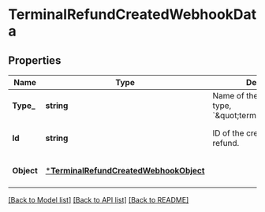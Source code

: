 # TerminalRefundCreatedWebhookData

## Properties
Name | Type | Description | Notes
------------ | ------------- | ------------- | -------------
**Type_** | **string** | Name of the created object’s type, &#x60;\&quot;terminal.refund\&quot;&#x60;. | [optional] [default to null]
**Id** | **string** | ID of the created terminal refund. | [optional] [default to null]
**Object** | [***TerminalRefundCreatedWebhookObject**](TerminalRefundCreatedWebhookObject.md) |  | [optional] [default to null]

[[Back to Model list]](../README.md#documentation-for-models) [[Back to API list]](../README.md#documentation-for-api-endpoints) [[Back to README]](../README.md)

